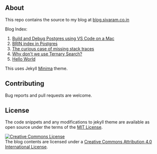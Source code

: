 ## About
This repo contains the source to my blog at [blog.sivaram.co.in](https://blog.sivaram.co.in)

Blog Index:
1. [Build and Debug Postgres using VS Code on a Mac](https://blog.sivaram.co.in/2022/09/25/debugging-postgres-on-m1-mac.html)
2. [BRIN index in Postgres](https://blog.sivaram.co.in/2022/07/24/postgres-brin-index-optimization.html)
4. [The curious case of missing stack traces](https://blog.sivaram.co.in/2022/10/04/missing-stack-trace)
2. [Why don't we use Ternary Search?](https://blog.sivaram.co.in/2022/07/30/ternary-search.html)
1. [Hello World](https://blog.sivaram.co.in/2022/07/24/hello-world.html)

This uses Jekyll [Minima](https://github.com/jekyll/minima) theme.

## Contributing
Bug reports and pull requests are welcome.

## License
The code snippets and any modifications to jekyll theme are available as open source under the terms of the [MIT License](http://opensource.org/licenses/MIT).

<a rel="license" href="http://creativecommons.org/licenses/by/4.0/"><img alt="Creative Commons License" style="border-width:0" src="https://i.creativecommons.org/l/by/4.0/88x31.png" /></a><br />The blog contents are licensed under a <a rel="license" href="http://creativecommons.org/licenses/by/4.0/">Creative Commons Attribution 4.0 International License</a>.
